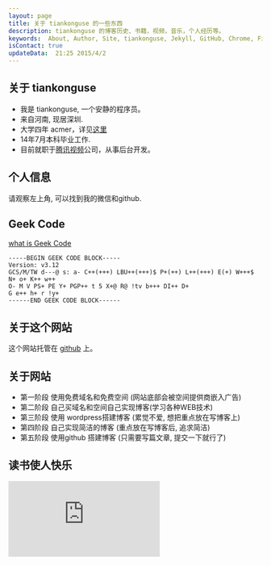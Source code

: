 ```yaml
---
layout: page
title: 关于 tiankonguse 的一些东西
description: tiankonguse 的博客历史、书籍，视频，音乐，个人经历等。  
keywords:  About, Author, Site, tiankonguse, Jekyll, GitHub, Chrome, Firefox, Safari, IE, MS, Contact, Change, Log, SEO
isContact: true
updateData:  21:25 2015/4/2
---
```


## 关于 tiankonguse

* 我是 tiankonguse, 一个安静的程序员。  
* 来自河南, 现居深圳.
* 大学四年 acmer，详见[这里][lab-kirichik]  
* 14年7月本科毕业工作.
* 目前就职于[腾讯视频][tencent]公司，从事后台开发。  

## 个人信息  

请观察左上角, 可以找到我的微信和github.  



## Geek Code

[what is Geek Code](http://www.geekcode.com)  

```text
-----BEGIN GEEK CODE BLOCK-----
Version: v3.12
GCS/M/TW d---@ s: a- C++(+++) LBU++(+++)$ P+(++) L++(+++) E(+) W+++$ N+ o+ K++ w++ 
O- M V PS+ PE Y+ PGP++ t 5 X+@ R@ !tv b+++ DI++ D+ 
G e++ h+ r !y+
------END GEEK CODE BLOCK------
```



## 关于这个网站

这个网站托管在 [github][github-tiankonguse] 上。   


## 关于网站

* 第一阶段 使用免费域名和免费空间 (网站底部会被空间提供商嵌入广告)
* 第二阶段 自己买域名和空间自己实现博客(学习各种WEB技术)
* 第三阶段 使用 wordpress搭建博客 (累觉不爱, 想把重点放在写博客上)
* 第四阶段 自己实现简洁的博客 (重点放在写博客后, 追求简洁)
* 第五阶段 使用github 搭建博客 (只需要写篇文章, 提交一下就行了)


## 读书使人快乐

![book-list][]



[zhifubao_code]: /images/zhifubao_code.jpg
[5a55f12fd7055f54d7060400]: http://user.qzone.qq.com/804345178/mood/5a55f12fd7055f54d7060400.1
[book-list]: http://tiankonguse.com/lab/cloudLink/baidupan.php?url=/1915453531/430766252.png
[qzone-china-people]: http://user.qzone.qq.com/804345178/mood/5a55f12f770d55540bcc0300.
[github-tiankonguse]: https://github.com/tiankonguse/tiankonguse.github.io
[Computer-Parables-Enlightenment-in-the-Information-Age]: http://github.tiankonguse.com/blog/2014/11/01/Computer-Parables-Enlightenment-in-the-Information-Age/
[the-ten-of-programming]: http://github.tiankonguse.com/blog/2014/10/31/the-ten-of-programming/
[the-tao-of-programming]: http://github.tiankonguse.com/blog/2014/10/29/the-tao-of-programming/
[csdn]: http://blog.csdn.net/tiankonguse
[github]: http://github.tiankonguse.com/
[iteye]: http://tiankonguse.iteye.com/
[record]: http://tiankonguse.com/record/
[wordpress]: http://tiankonguse.com/blog/
[firstblog]: http://tiankonguse.com/firstblog/
[cnblogs]: http://www.cnblogs.com/tiankonguse/
[qzone]: http://user.qzone.qq.com/804345178/
[On-Top-of-Tides]: http://github.tiankonguse.com/blog/2014/10/22/On-Top-of-Tides/
[lab-kirichik]: http://tiankonguse.com/lab/kirichik/
[douban-Learning-SQL]: http://book.douban.com/subject/4872454/
[douban-High-Performance-MySQL-3rd]: http://book.douban.com/subject/23008813/
[douban-MySQL-High-Availability]: http://book.douban.com/subject/6847455/
[douban-SQL-Antipatterns]: http://book.douban.com/subject/6800774/
[douban-mysql-3729677]: http://book.douban.com/subject/3729677/
[tencent]: http://tencent.com/
